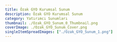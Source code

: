 ```yaml
---
title: Özak GYO Kurumsal Sunum
description: Özak GYO Kurumsal Sunum
category: Yatırımcı Sunumları
thumbnail: ./Ozak_GYO_Sunum_0_Thumbnail.png
coverImage: ./Ozak_GYO_Sunum_Cover.png
singleItemSpreadImages: ["./Ozak_GYO_Sunum_1.png"]
---
```

